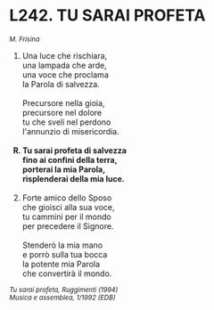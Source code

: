 # L242. TU SARAI PROFETA

<sub><i>M. Frisina</i></sub>
<ol>
  <li>Una luce che rischiara,<br>
    una lampada che arde,<br>
    una voce che proclama<br>
    la Parola di salvezza.<br><br>
    Precursore nella gioia,<br>
    precursore nel dolore<br>
    tu che sveli nel perdono<br>
    l'annunzio di misericordia.</li><br>
  <b><li type="A" value="18">Tu sarai profeta di salvezza<br>
    fino ai confini della terra,<br>
    porterai la mia Parola,<br>
    risplenderai della mia luce.</li></b><br>
  <li value="2">Forte amico dello Sposo<br>
    che gioisci alla sua voce,<br>
    tu cammini per il mondo<br>
    per precedere il Signore.<br><br>
    Stenderò la mia mano<br>
    e porrò sulla tua bocca<br>
    la potente mia Parola<br>
    che convertirà il mondo.</li>
</ol>
<sub><i>Tu sarai profeta, Ruggimenti (1994)<br>Musica e assemblea, 1/1992 (EDB)</i></sub>
